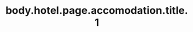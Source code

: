 ---
title: body.hotel.page.accomodation.title.1
images:
- featuredImage: ../../images/slider-2.jpg
  featuredImage_alt: slider-2
- featuredImage: ../../images/slider-3.jpg
  featuredImage_alt: slider-3
- featuredImage: ../../images/slider-4.jpg
  featuredImage_alt: slider-4
- featuredImage: ../../images/slider-5.jpg
  featuredImage_alt: slider-5
- featuredImage: ../../images/slider-6.jpg
  featuredImage_alt: slider-6  
description: body.accomodation.page.description.1
---